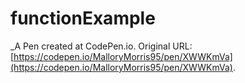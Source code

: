 # functionExample
 _A Pen created at CodePen.io. Original URL: [https://codepen.io/MalloryMorris95/pen/XWWKmVa](https://codepen.io/MalloryMorris95/pen/XWWKmVa).

 